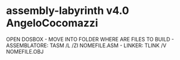 # assembly-labyrinth v4.0 AngeloCocomazzi
OPEN DOSBOX - 
MOVE INTO FOLDER WHERE ARE FILES TO BUILD - 
ASSEMBLATORE: TASM /L /ZI NOMEFILE.ASM - 
LINKER: TLINK /V NOMEFILE.OBJ
